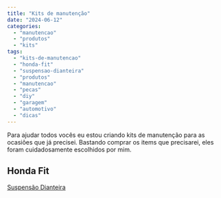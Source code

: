 ```yaml
---
title: "Kits de manutenção"
date: "2024-06-12"
categories:
  - "manutencao"
  - "produtos"
  - "kits"
tags:
  - "kits-de-manutencao"
  - "honda-fit"
  - "suspensao-dianteira"
  - "produtos"
  - "manutencao"
  - "pecas"
  - "diy"
  - "garagem"
  - "automotivo"
  - "dicas"
---
```


Para ajudar todos vocês eu estou criando kits de manutenção para as ocasiões que já precisei. Bastando comprar os items que precisarei, eles foram cuidadosamente escolhidos por mim.

## Honda Fit

[Suspensão Dianteira](https://garagemdomadeira.com/suspensao-honda-fit/)
